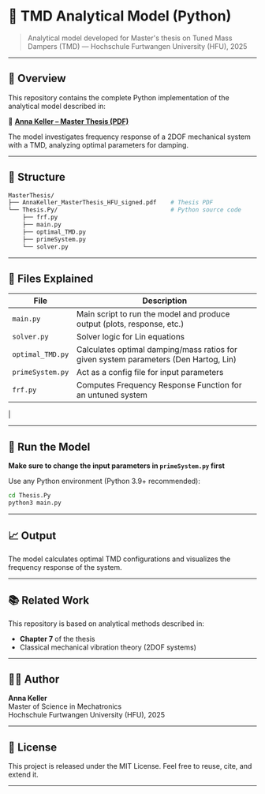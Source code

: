 # 📘 TMD Analytical Model (Python)

> Analytical model developed for Master's thesis on Tuned Mass Dampers (TMD) — Hochschule Furtwangen University (HFU), 2025

---

## 🧠 Overview
This repository contains the complete Python implementation of the analytical model described in:

📄 **[Anna Keller – Master Thesis (PDF)](./AnnaKeller_MasterThesis_HFU_signed.pdf)**

The model investigates frequency response of a 2DOF mechanical system with a TMD, analyzing optimal parameters for damping.

---

## 📂 Structure

```bash
MasterThesis/
├── AnnaKeller_MasterThesis_HFU_signed.pdf    # Thesis PDF
└── Thesis.Py/                                # Python source code
    ├── frf.py
    ├── main.py
    ├── optimal_TMD.py
    ├── primeSystem.py
    └── solver.py
```

---

## 🧪 Files Explained

| File              | Description                                                                 |
|-------------------|-----------------------------------------------------------------------------|
| `main.py`         | Main script to run the model and produce output (plots, response, etc.)     |
| `solver.py`       | Solver logic for Lin equations                                               |
| `optimal_TMD.py`  | Calculates optimal damping/mass ratios for given system parameters (Den Hartog, Lin)          |
| `primeSystem.py`  | Act as a config file for input parameters                                          |
| `frf.py`          | Computes Frequency Response Function for an untuned system                                         
|

---

## 🚀 Run the Model

**Make sure to change the input parameters in `primeSystem.py` first**

Use any Python environment (Python 3.9+ recommended):

```bash
cd Thesis.Py
python3 main.py
```

---

## 📈 Output

The model calculates optimal TMD configurations and visualizes the frequency response of the system.

---

## 📚 Related Work

This repository is based on analytical methods described in:
- **Chapter 7** of the thesis
- Classical mechanical vibration theory (2DOF systems)

---

## 👩‍🎓 Author

**Anna Keller**  
Master of Science in Mechatronics  
Hochschule Furtwangen University (HFU), 2025  

---

## 📄 License

This project is released under the MIT License. Feel free to reuse, cite, and extend it.

---
